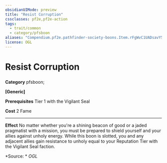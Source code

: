 ```yaml
---
obsidianUIMode: preview
title: "Resist Corruption"
cssclasses: pf2e,pf2e-action
tags:
  - trait/common
  - category/pfsboon
aliases: "Compendium.pf2e.pathfinder-society-boons.Item.rFgWvC1UADsavY5J"
license: OGL
---
```

# Resist Corruption

### 

**Category** pfsboon; 




**\[Generic\]**

**Prerequisites** Tier 1 with the Vigilant Seal

**Cost** 2 Fame

* * *

**Effect** No matter whether you're a shining beacon of good or a jaded pragmatist with a mission, you must be prepared to shield yourself and your allies against unholy energy. While this boon is slotted, you and any adjacent allies gain resistance to unholy equal to your Reputation Tier with the Vigilant Seal faction.

*Source: *
*OGL*